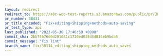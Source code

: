 ```yaml
---
layout: redirect
redirect_to: https://a8c-woo-test-reports.s3.amazonaws.com/public/pr/38431/api/index.html
pr_number: 38431
pr_title_encoded: "Fix+editing+Shipping+methods+auto-saving"
pr_test_type: api
last_published: "2023-05-30 17:46:59 +0000"
commit_sha: 2bb75676d0d201681c1726ed028d8d814eb9bda6
commit_message: "Fix lint"
branch_name: fix/38114_editing_shipping_methods_auto_saves
---
```

